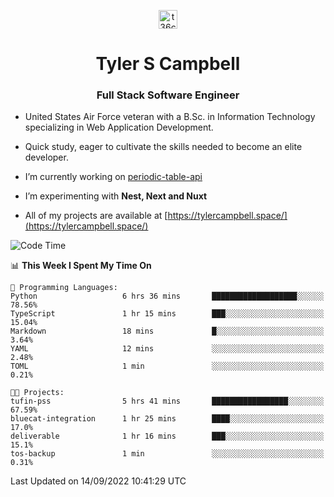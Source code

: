<p align="center">
<a href="https://www.linkedin.com/in/t36campbell" target="blank"><img align="center" src="https://ik.imagekit.io/t36campbell/Portfolio/linkedin.png.original_m8bbGgPh6.png" alt="t36campbell" height="30" width="30" /></a>
</p>
<h1 align="center">Tyler S Campbell</h1>
<h3 align="center">Full Stack Software Engineer</h3>

* United States Air Force veteran with a B.Sc. in Information Technology specializing in Web Application Development. 

* Quick study, eager to cultivate the skills needed to become an elite developer.

* I’m currently working on [periodic-table-api](https://github.com/t36campbell/periodic-table-api)

* I’m experimenting with **Nest, Next and Nuxt**

* All of my projects are available at [https://tylercampbell.space/](https://tylercampbell.space/)

<!--START_SECTION:waka-->
![Code Time](http://img.shields.io/badge/Code%20Time-1%2C789%20hrs%204%20mins-blue)

📊 **This Week I Spent My Time On** 

```text
💬 Programming Languages: 
Python                   6 hrs 36 mins       ███████████████████░░░░░░   78.56% 
TypeScript               1 hr 15 mins        ███░░░░░░░░░░░░░░░░░░░░░░   15.04% 
Markdown                 18 mins             █░░░░░░░░░░░░░░░░░░░░░░░░   3.64% 
YAML                     12 mins             ░░░░░░░░░░░░░░░░░░░░░░░░░   2.48% 
TOML                     1 min               ░░░░░░░░░░░░░░░░░░░░░░░░░   0.21%

🐱‍💻 Projects: 
tufin-pss                5 hrs 41 mins       █████████████████░░░░░░░░   67.59% 
bluecat-integration      1 hr 25 mins        ████░░░░░░░░░░░░░░░░░░░░░   17.0% 
deliverable              1 hr 16 mins        ███░░░░░░░░░░░░░░░░░░░░░░   15.1% 
tos-backup               1 min               ░░░░░░░░░░░░░░░░░░░░░░░░░   0.31%

```


 Last Updated on 14/09/2022 10:41:29 UTC
<!--END_SECTION:waka-->
